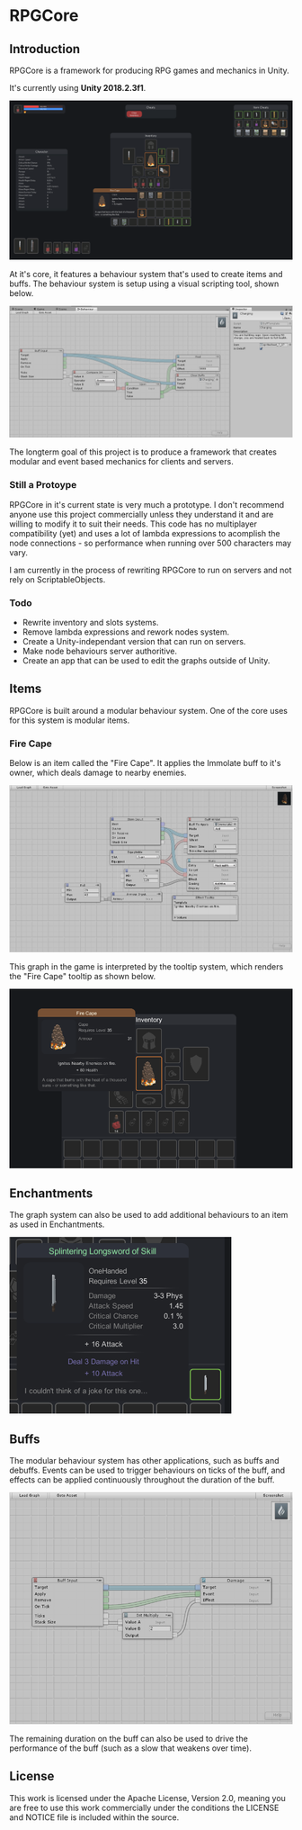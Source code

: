 # RPGCore

## Introduction

RPGCore is a framework for producing RPG games and mechanics in Unity.

It's currently using **Unity 2018.2.3f1**.

![RPGCore Main Demo][MainImage]

At it's core, it features a behaviour system that's used to create items and buffs. The behaviour system is setup using a visual scripting tool, shown below.

![Graph Demo][ChargingBuff]

The longterm goal of this project is to produce a framework that creates modular and event based mechanics for clients and servers.

### Still a Protoype

RPGCore in it's current state is very much a prototype. I don't recommend anyone use this project commercially unless they understand it and are willing to modify it to suit their needs. This code has no multiplayer compatibility (yet) and uses a lot of lambda expressions to acomplish the node connections - so performance when running over 500 characters may vary.

I am currently in the process of rewriting RPGCore to run on servers and not rely on ScriptableObjects.

### Todo

- Rewrite inventory and slots systems.
- Remove lambda expressions and rework nodes system.
- Create a Unity-independant version that can run on servers.
- Make node behaviours server authoritive.
- Create an app that can be used to edit the graphs outside of Unity.

## Items

RPGCore is built around a modular behaviour system. One of the core uses for this system is modular items.

### Fire Cape

Below is an item called the "Fire Cape". It applies the Immolate buff to it's owner, which deals damage to nearby enemies.

![Fire Cape Graph][FireCapeGraph]

This graph in the game is interpreted by the tooltip system, which renders the "Fire Cape" tooltip as shown below.

![Fire Cape Tooltip][FireCapeTooltip]

## Enchantments

The graph system can also be used to add additional behaviours to an item as used in Enchantments.

![Enchantments Tooltip][EnchantmentsTooltip]

## Buffs

The modular behaviour system has other applications, such as buffs and debuffs. Events can be used to trigger behaviours on ticks of the buff, and effects can be applied continuously throughout the duration of the buff.

![Posioned Debuff][PosionedDebuff]

The remaining duration on the buff can also be used to drive the performance of the buff (such as a slow that weakens over time).

## License

This work is licensed under the Apache License, Version 2.0, meaning you are free to use this work commercially under the conditions the LICENSE and NOTICE file is included within the source.

[MainImage]: ./docs/screenshots/Main.png

[ChargingBuff]: ./docs/screenshots/ChargingBuff.png
[ImmolateBuff]: ./docs/screenshots/ImmolateBuff.png
[PosionedDebuff]: ./docs/screenshots/PosionedDebuff.png

[PoisonPotion]: ./docs/screenshots/PoisonPotion.png
[FireCapeGraph]: ./docs/screenshots/FireCapeGraph.png

[ItemIcons]: ./docs/screenshots/FireCapeTooltip.png
[FireCapeTooltip]: ./docs/screenshots/FireCapeTooltip.png
[HealthPotion]: ./docs/screenshots/HealthPotion.png
[EnchantmentsTooltip]: ./docs/screenshots/EnchantmentsTooltip.png